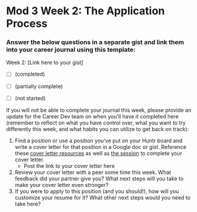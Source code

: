 # Mod 3 Week 2: The Application Process
### Answer the below questions in a separate gist and link them into your career journal using this template:

Week 2: [Link here to your gist]

- [ ] (completed)

- [ ] (partially complete)

- [ ] (not started)

If you will not be able to complete your journal this week, please provide an update for the Career Dev team on when you’ll have it completed here (remember to reflect on what you have control over, what you want to try differently this week, and what habits you can utilize to get back on track):

1. Find a position or use a position you’ve put on your Huntr board and write a cover letter for that position in a Google doc or gist. Reference these [cover letter resources](https://github.com/turingschool/career-development-curriculum-site/blob/master/resources/cover_letter_resources.md) as well as [the session](https://careerdev.turing.io/module_three/week_2_application_process) to complete your cover letter.
   - Post the link to your cover letter here
2. Review your cover letter with a peer some time this week. What feedback did your partner give you? What next steps will you take to make your cover letter even stronger?
3. If you were to apply to this position (and you should!), how will you customize your resume for it? What other next steps would you need to take here?
